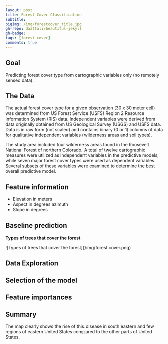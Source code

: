 ```yaml
---
layout: post
title: Forest Cover Classification
subtitle: 
bigimg: /img/forestcover_title.jpg
gh-repo: daattali/beautiful-jekyll
gh-badge: 
tags: [forest cover]
comments: true
---
```

## Goal
  Predicting forest cover type from cartographic variables only
	(no remotely sensed data).

## The Data
  The actual forest cover type for a given observation (30 x 30 meter cell) 
  was determined from US Forest Service (USFS) Region 2 Resource Information System 
(RIS) data.  Independent variables were derived from data originally obtained from 
  US Geological Survey (USGS) and USFS data.  Data is in raw form (not scaled) and contains
binary (0 or 1) columns of data for qualitative independent variables (wilderness areas and soil types).
  
  The study area included four wilderness areas found in 
	the Roosevelt National Forest of northern Colorado.  A total 
	of twelve cartographic measures were utilized as independent 
	variables in the predictive models, while seven major forest 
	cover types were used as dependent variables.  Several subsets 
	of these variables were examined to determine the best overall 
	predictive model. 
	
## Feature information
  * Elevation in meters
  * Aspect in degrees azimuth
  * Slope in degrees
  
## Baseline prediction
**Types of trees that cover the forest**

![Types of trees that cover the forest](/img/forest cover.png)

## Data Exploration

## Selection of the model

## Feature importances

## Summary

The map clearly shows the rise of this disease in south eastern and few regions of eastern United States compared to the other parts of United States. 

